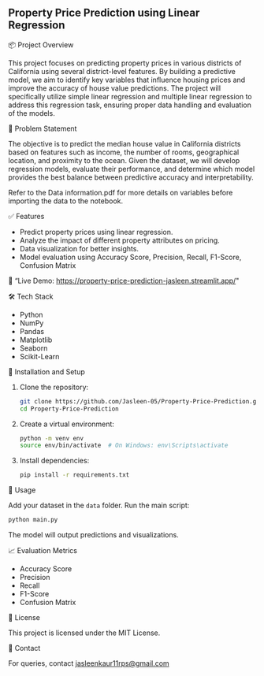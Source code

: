 ## **Property Price Prediction using Linear Regression**

📦 Project Overview

This project focuses on predicting property prices in various districts of California using several district-level features. By building a predictive model, we aim to identify key variables that influence housing prices and improve the accuracy of house value predictions. The project will specifically utilize simple linear regression and multiple linear regression to address this regression task, ensuring proper data handling and evaluation of the models.

🧐 Problem Statement

The objective is to predict the median house value in California districts based on features such as income, the number of rooms, geographical location, and proximity to the ocean. Given the dataset, we will develop regression models, evaluate their performance, and determine which model provides the best balance between predictive accuracy and interpretability.

Refer to the Data information.pdf for more details on variables before importing the data to the notebook.

✅ Features

* Predict property prices using linear regression.
* Analyze the impact of different property attributes on pricing.
* Data visualization for better insights.
* Model evaluation using Accuracy Score, Precision, Recall, F1-Score, Confusion Matrix

💬 “Live Demo: https://property-price-prediction-jasleen.streamlit.app/"

🛠️ Tech Stack

* Python
* NumPy
* Pandas
* Matplotlib
* Seaborn
* Scikit-Learn

🚀 Installation and Setup

1. Clone the repository:

   ```bash
   git clone https://github.com/Jasleen-05/Property-Price-Prediction.git
   cd Property-Price-Prediction
   ```

2. Create a virtual environment:

   ```bash
   python -m venv env
   source env/bin/activate  # On Windows: env\Scripts\activate
   ```

3. Install dependencies:

   ```bash
   pip install -r requirements.txt
   ```

📝 Usage

Add your dataset in the `data` folder.
Run the main script:

  ```bash
  python main.py
  ```
The model will output predictions and visualizations.

📈 Evaluation Metrics

* Accuracy Score
* Precision
* Recall
* F1-Score
* Confusion Matrix

📄 License

This project is licensed under the MIT License.

📧 Contact

For queries, contact jasleenkaur11rps@gmail.com

